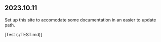 ## 2023.10.11

Set up this site to accomodate some documentation in an easier to update path.

[Test (./TEST.md)]
